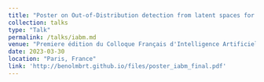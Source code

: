 ```yaml
---
title: "Poster on Out-of-Distribution detection from latent spaces for medical images"
collection: talks
type: "Talk"
permalink: /talks/iabm.md
venue: "Premiere édition du Colloque Français d'Intelligence Artificielle en Imagerie Biomedicale (IABM 2023). "
date: 2023-03-30
location: "Paris, France"
link: 'http://benolmbrt.github.io/files/poster_iabm_final.pdf'
---
```

